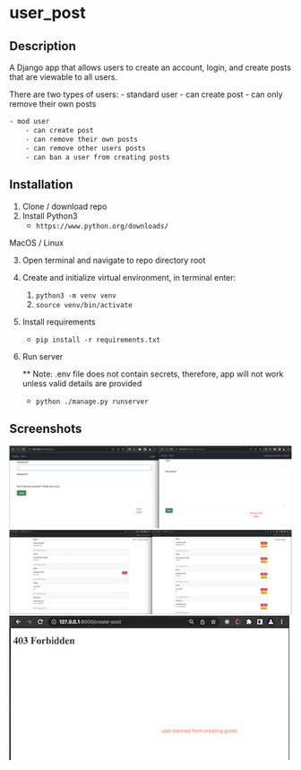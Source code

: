 # user_post

Description
---
A Django app that allows users to create an account, login, and create posts that are viewable to all users.

There are two types of users:
    - standard user
        - can create post
        - can only remove their own posts

    - mod user
        - can create post
        - can remove their own posts
        - can remove other users posts
        - can ban a user from creating posts

Installation
---

1. Clone / download repo
2. Install Python3
    - ```https://www.python.org/downloads/```

MacOS / Linux

3. Open terminal and navigate to repo directory root

4. Create and initialize virtual environment, in terminal enter:
    1. ```python3 -m venv venv```
    2. ```source venv/bin/activate```
5. Install requirements
    - ```pip install -r requirements.txt```
6. Run server

    ** Note: .env file does not contain secrets, therefore, app will not work unless valid details are provided <br>
    - ```python ./manage.py runserver```




Screenshots
---

![alt text](mysite/main/static/screenshots/screenshot-ui-1.png "Screenshot of UI-1")
![alt text](mysite/main/static/screenshots/screenshot-ui-2.png "Screenshot of UI-2")
![alt text](mysite/main/static/screenshots/screenshot-ui-3.png "Screenshot of UI-3")

